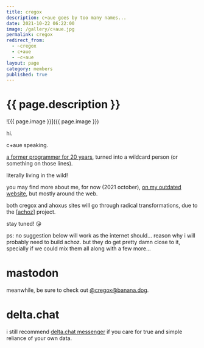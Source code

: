 ```yaml
---
title: cregox
description: c+aue goes by too many names...
date: 2021-10-22 06:22:00
image: /gallery/c+aue.jpg
permalink: cregox
redirect_from: 
  - ~cregox
  - c+aue
  - ~c+aue
layout: page
category: members
published: true
---
```


# {{ page.description }}

![{{ page.image }}]({{ page.image }})

hi.

c+aue speaking.

[a former programmer for 20 years](resume), turned into a wildcard person (or something on those lines).

literally living in the wild!

you may find more about me, for now (2021 october), [on my outdated website](http://cregox.net), but mostly around the web.

both cregox and ahoxus sites will go through radical transformations, due to the [[achoz](/achoz)] project.

stay tuned! 😘

ps: no suggestion below will work as the internet should... reason why i will probably need to build achoz. but they do get pretty damn close to it, specially if we could mix them all along with a few more...

# mastodon

meanwhile, be sure to check out [@cregox@banana.dog]().

# delta.chat

i still recommend [delta.chat messenger](https://cregox.net/delta) if you care for true and simple reliance of your own data.

